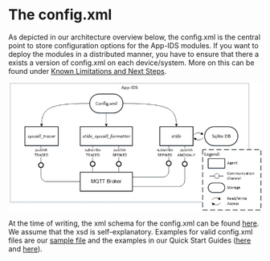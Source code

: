 # The config.xml

As depicted in our architecture overview below, the config.xml is the central point to store configuration options for the App-IDS modules. If you want to deploy the modules in a distributed manner, you have to ensure that there a exists a version of config.xml on each device/system. More on this can be found under [Known Limitations and Next Steps](Limitations.md).

![App-IDS Architecture Overview](figures/App-IDS_Architecture_BlockDiagram.jpg)

At the time of writing, the xml schema for the config.xml can be found [here](../src/xml_validation/configuration_file.xsd). We assume that the xsd is self-explanatory. Examples for valid config.xml files are our [sample file](../src/config.xml) and the examples in our Quick Start Guides ([here](QuickStart_Kuksa.md) and [here](QuickStart_Ubuntu.md)).
